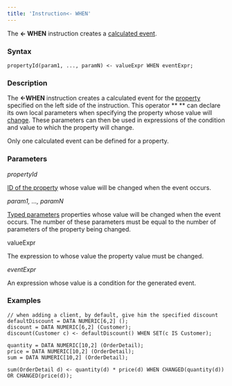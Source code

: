 ```yaml
---
title: 'Instruction<- WHEN'
---
```


The **<- WHEN** instruction creates a [calculated event](Calculated_events.md).

### Syntax

    propertyId(param1, ..., paramN) <- valueExpr WHEN eventExpr;

### Description

The **<-WHEN** instruction creates a calculated event for the [property](Data_properties_DATA_.md) specified on the left side of the instruction. This operator ** ** can declare its own local parameters when specifying the property whose value will [change](Property_change_CHANGE_.md). These parameters can then be used in expressions of the condition and value to which the property will change.

Only one calculated event can be defined for a property. 

### Parameters

*propertyId*

[ID of the property](IDs.md#propertyid-broken) whose value will be changed when the event occurs.

*param1, ..., paramN*

[Typed parameters](IDs.md#paramid-broken) properties whose value will be changed when the event occurs. The number of these parameters must be equal to the number of parameters of the property being changed.

valueExpr

The expression to whose value the property value must be changed.

*eventExpr*

An expression whose value is a condition for the generated event.

### Examples


```lsf
// when adding a client, by default, give him the specified discount
defaultDiscount = DATA NUMERIC[6,2] ();
discount = DATA NUMERIC[6,2] (Customer);
discount(Customer c) <- defaultDiscount() WHEN SET(c IS Customer);

quantity = DATA NUMERIC[10,2] (OrderDetail);
price = DATA NUMERIC[10,2] (OrderDetail);
sum = DATA NUMERIC[10,2] (OrderDetail);

sum(OrderDetail d) <- quantity(d) * price(d) WHEN CHANGED(quantity(d)) OR CHANGED(price(d));
```


